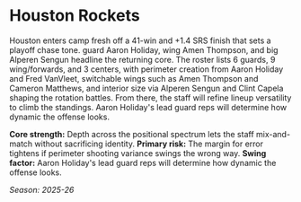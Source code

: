 # Houston Rockets

Houston enters camp fresh off a 41-win and +1.4 SRS finish that sets a playoff chase tone. guard Aaron Holiday, wing Amen Thompson, and big Alperen Sengun headline the returning core.
The roster lists 6 guards, 9 wing/forwards, and 3 centers, with perimeter creation from Aaron Holiday and Fred VanVleet, switchable wings such as Amen Thompson and Cameron Matthews, and interior size via Alperen Sengun and Clint Capela shaping the rotation battles.
From there, the staff will refine lineup versatility to climb the standings. Aaron Holiday's lead guard reps will determine how dynamic the offense looks.

**Core strength:** Depth across the positional spectrum lets the staff mix-and-match without sacrificing identity.
**Primary risk:** The margin for error tightens if perimeter shooting variance swings the wrong way.
**Swing factor:** Aaron Holiday's lead guard reps will determine how dynamic the offense looks.

_Season: 2025-26_
